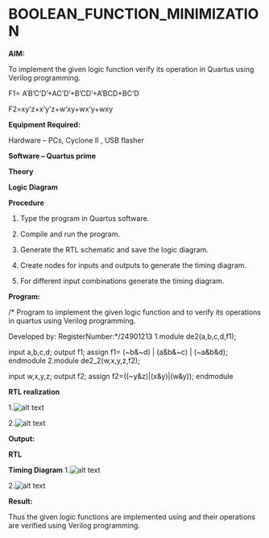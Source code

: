 # BOOLEAN_FUNCTION_MINIMIZATION

**AIM:**

To implement the given logic function verify its operation in Quartus using Verilog programming.

F1= A’B’C’D’+AC’D’+B’CD’+A’BCD+BC’D 

F2=xy’z+x’y’z+w’xy+wx’y+wxy

**Equipment Required:**

Hardware – PCs, Cyclone II , USB flasher

**Software – Quartus prime**

**Theory**

**Logic Diagram**

**Procedure**

1.	Type the program in Quartus software.

2.	Compile and run the program.

3.	Generate the RTL schematic and save the logic diagram.

4.	Create nodes for inputs and outputs to generate the timing diagram.

5.	For different input combinations generate the timing diagram.


**Program:**

/* Program to implement the given logic function and to verify its operations in quartus using Verilog programming. 

Developed by: RegisterNumber:*/24901213
1.module de2(a,b,c,d,f1);

input a,b,c,d;
output f1;
assign f1=  (~b&~d) | (a&b&~c) | (~a&b&d);
endmodule
2.module de2_2(w,x,y,z,f2);

input w,x,y,z;
output f2;
assign f2=((~y&z)|(x&y)|(w&y));
endmodule

**RTL realization**

1.![alt text](<Screenshot 2024-11-26 115128.png>)

2.![alt text](<Screenshot 2024-11-26 113958.png>)

**Output:**

**RTL**

**Timing Diagram**
1.![alt text](<Screenshot 2024-11-26 111904.png>)

2.![alt text](<Screenshot 2024-11-26 114504.png>)

**Result:**

Thus the given logic functions are implemented using and their operations are verified using Verilog programming.

